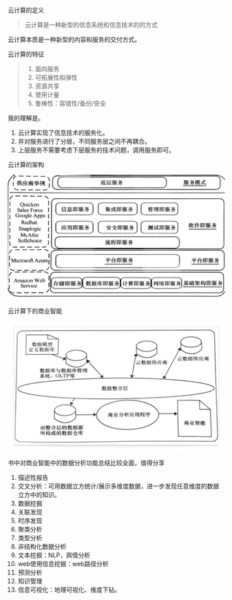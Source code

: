 云计算的定义

> 云计算是一种新型的信息系统和信息技术的的方式

云计算本质是一种新型的内容和服务的交付方式。



云计算的特征

> 1. 面向服务
> 2. 可拓展性和弹性
> 3. 资源共享
> 4. 使用计量
> 5. 鲁棒性：容错性/备份/安全

我的理解是。

1. 云计算实现了信息技术的服务化。
2. 并对服务进行了分层，不同服务层之间不再耦合。
3. 上层服务不需要考虑下层服务的技术问题，调用服务即可。



云计算的架构

![云计算架构](img\云服务分层.png)

云计算下的商业智能

![云计算架构](img\云计算和商业智能.png)



书中对商业智能中的数据分析功能总结比较全面，值得分享

1.  描述性报告
2.  交叉分析：可用数据立方统计/展示多维度数据，进一步发现任意维度的数据立方中的知识。
3.  数据挖掘
   1. 关联发现
   2. 时序发现
   3. 聚类分析
   4. 类型分析
4.  非结构化数据分析
   1. 文本挖掘：NLP，舆情分析
   2. web使用信息挖掘：web路径分析
5.  预测分析
6.  知识管理
7.  信息可视化：地理可视化、维度下钻。